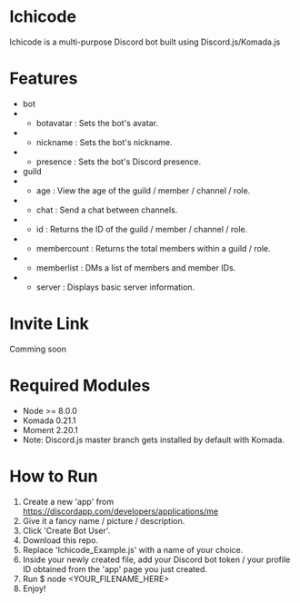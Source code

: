 # Ichicode
Ichicode is a multi-purpose Discord bot built using Discord.js/Komada.js 

# Features
* bot
* * botavatar   : Sets the bot's avatar.
* * nickname    : Sets the bot's nickname.
* * presence    : Sets the bot's Discord presence.
* guild
* * age         : View the age of the guild / member / channel / role.
* * chat        : Send a chat between channels.
* * id          : Returns the ID of the guild / member / channel / role.
* * membercount : Returns the total members within a guild / role.
* * memberlist  : DMs a list of members and member IDs.
* * server      : Displays basic server information. 

# Invite Link
Comming soon

# Required Modules
* Node >= 8.0.0
* Komada 0.21.1
* Moment 2.20.1
* Note: Discord.js master branch gets installed by default with Komada.

# How to Run
1. Create a new 'app' from https://discordapp.com/developers/applications/me
2. Give it a fancy name / picture / description.
3. Click 'Create Bot User'.
4. Download this repo.
5. Replace 'Ichicode_Example.js' with a name of your choice.
6. Inside your newly created file, add your Discord bot token / your profile ID obtained from the 'app' page you just created.
7. Run $ node <YOUR_FILENAME_HERE>
8. Enjoy!